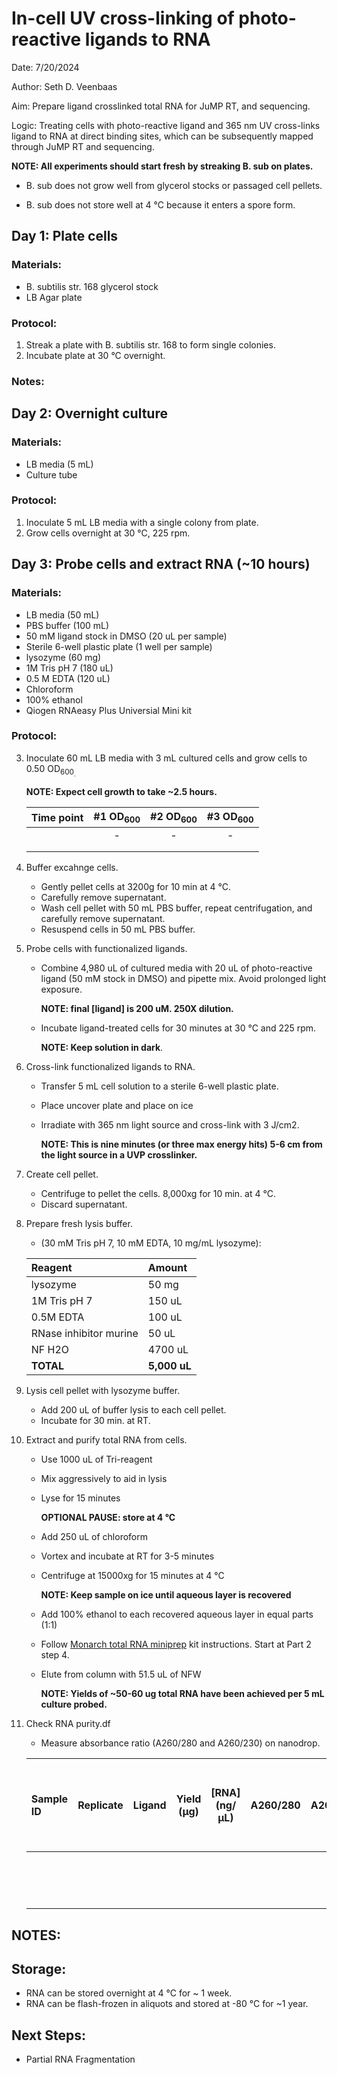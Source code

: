 #  In-cell UV cross-linking of photo-reactive ligands to RNA

Date: 7/20/2024

Author: Seth D. Veenbaas

Aim: Prepare ligand crosslinked total RNA for JuMP RT, and sequencing.

Logic: Treating cells with photo-reactive ligand and 365 nm UV cross-links ligand to RNA at direct binding sites, which can be subsequently mapped through JuMP RT and sequencing.

**NOTE: All experiments should start fresh by streaking B. sub on plates.**

* B. sub does not grow well from glycerol stocks or passaged cell pellets. 

* B. sub does not store well at 4 °C because it enters a spore form.

## Day 1: Plate cells

### Materials:

* B. subtilis str. 168 glycerol stock
* LB Agar plate

### Protocol:

1. Streak a plate with B. subtilis str. 168 to form single colonies. 
2. Incubate plate at 30 °C overnight.

### Notes:


## Day 2: Overnight culture

### Materials:

* LB media (5 mL)
* Culture tube

### Protocol:

1. Inoculate 5 mL LB media with a single colony from plate. 
2. Grow cells overnight at 30 °C, 225 rpm.

## Day 3: Probe cells and extract RNA (~10 hours)

### Materials:

* LB media (50 mL)
* PBS buffer (100 mL)
* 50 mM ligand stock in DMSO (20 uL per sample)
* Sterile 6-well plastic plate (1 well per sample)
* lysozyme (60 mg)
* 1M Tris pH 7 (180 uL)
* 0.5 M EDTA (120 uL)
* Chloroform
* 100% ethanol
* Qiogen RNAeasy Plus Universial Mini kit

### Protocol:

3. Inoculate 60 mL LB media with 3 mL cultured cells and grow cells to 0.50 OD<sub>600<sub/>.

    **NOTE: Expect cell growth to take ~2.5 hours.**

    | Time point | #1 OD<sub>600<sub/> | #2 OD<sub>600<sub/> | #3 OD<sub>600<sub/> |
    | :--------: | :-----------------: | :-----------------: | :-----------------: |
    |            |          -          |          -          |          -          |
    |            |                     |                     |                     |
    |            |                     |                     |                     |

4. Buffer excahnge cells.
    * Gently pellet cells at 3200g for 10 min at 4 °C.
    * Carefully remove supernatant.
    * Wash cell pellet with 50 mL PBS buffer, repeat centrifugation, and carefully remove supernatant.
    * Resuspend cells in 50 mL PBS buffer.

5. Probe cells with functionalized ligands.
    * Combine 4,980 uL of cultured media with 20 uL of photo-reactive ligand (50 mM stock in DMSO) and pipette mix. Avoid prolonged light exposure. 
    
        **NOTE: final [ligand] is 200 uM. 250X dilution.**

    * Incubate ligand-treated cells for 30 minutes at 30 °C and 225 rpm. 
    
        **NOTE: Keep solution in dark**.

6. Cross-link functionalized ligands to RNA.
    * Transfer 5 mL cell solution to a sterile 6-well plastic plate.
    * Place uncover plate and place on ice
    * Irradiate with 365 nm light source and cross-link with 3 J/cm2. 
    
        **NOTE: This is nine minutes (or three max energy hits) 5-6 cm from the light source in a UVP crosslinker.**

7. Create cell pellet. 
    * Centrifuge to pellet the cells. 8,000xg for 10 min. at 4 °C.
    * Discard supernatant.

8. Prepare fresh lysis buffer.
    * (30 mM Tris pH 7, 10 mM EDTA, 10 mg/mL lysozyme):
  
    | Reagent                | Amount       |
    | :--------------------- | :----------- |
    | lysozyme               | 50 mg        |
    | 1M Tris pH 7           | 150 uL       |
    | 0.5M EDTA              | 100 uL       |
    | RNase inhibitor murine | 50 uL        |
    | NF H2O                 | 4700 uL      |
    | **TOTAL**              | **5,000 uL** |


8. Lysis cell pellet with lysozyme buffer.
    * Add 200 uL of buffer lysis to each cell pellet.
    * Incubate for 30 min. at RT.
    
9. Extract and purify total RNA from cells. 
    * Use 1000 uL of Tri-reagent 
    * Mix aggressively to aid in lysis
    * Lyse for 15 minutes

        **OPTIONAL PAUSE: store at 4 °C**

    * Add 250 uL of chloroform
    * Vortex and incubate at RT for 3-5 minutes
    * Centrifuge at 15000xg for 15 minutes at 4 °C

        **NOTE: Keep sample on ice until aqueous layer is recovered**

    * Add 100% ethanol to each recovered aqueous layer in equal parts (1:1)
    * Follow [Monarch total RNA miniprep](https://www.neb.com/en-us/-/media/nebus/files/manuals/manualt2010.pdf?rev=175a03b980f84584b7353d73dd6cba54&hash=93B1804F5634464706E58663FCD33B6C) kit instructions. Start at Part 2 step 4.
    * Elute from column with 51.5 uL of NFW

        **NOTE: Yields of ~50-60 ug total RNA have been achieved per 5 mL culture probed.**

10. Check RNA purity.df
    * Measure absorbance ratio (A260/280 and A260/230) on nanodrop.

    | Sample ID | Replicate | Ligand | Yield (μg) | [RNA] (ng/μL) | A260/280 | A260/230 | Vol NFW to 500 ng/μL (μL) |
    | :-------- | :-------: | :----- | :--------: | :-----------: | :------: | :------: | :-----------------------: |
    |           |           |        |            |               |          |          |                           |
    |           |           |        |            |               |          |          |                           |
    |           |           |        |            |               |          |          |                           |
    |           |           |        |            |               |          |          |                           |
    |           |           |        |            |               |          |          |                           |
    |           |           |        |            |               |          |          |                           |
    |           |           |        |            |               |          |          |                           |
    |           |           |        |            |               |          |          |                           |
    |           |           |        |            |               |          |          |                           |
    |           |           |        |            |               |          |          |                           |
    |           |           |        |            |               |          |          |                           |
    |           |           |        |            |               |          |          |                           |
    |           |           |        |            |               |          |          |                           |
    |           |           |        |            |               |          |          |                           |
    |           |           |        |            |               |          |          |                           |

        
## NOTES:


## Storage:

* RNA can be stored overnight at 4 °C for ~ 1 week.
* RNA can be flash-frozen in aliquots and stored at -80 °C for ~1 year.

## Next Steps:

* Partial RNA Fragmentation